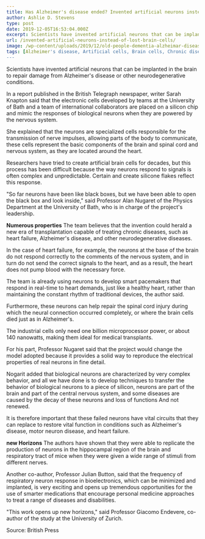 ```yaml
---
title: Has Alzheimer's disease ended? Invented artificial neurons instead of lost brain cells
author: Ashlie D. Stevens
type: post
date: 2019-12-05T16:53:04.000Z
excerpt: Scientists have invented artificial neurons that can be implanted in the brain to repair damage from Alzheimer's disease or other neurodegenerative conditions
url: /invented-artificial-neurons-instead-of-lost-brain-cells/
image: /wp-content/uploads/2019/12/old-people-dementia-alzheimar-disease.jpg
tags: [Alzheimer's disease, Artificial cells, Brain cells, Chronic diseases]
---
```


Scientists have invented artificial neurons that can be implanted in the brain to repair damage from Alzheimer's disease or other neurodegenerative conditions.

In a report published in the British Telegraph newspaper, writer Sarah Knapton said that the electronic cells developed by teams at the University of Bath and a team of international collaborators are placed on a silicon chip and mimic the responses of biological neurons when they are powered by the nervous system.

She explained that the neurons are specialized cells responsible for the transmission of nerve impulses, allowing parts of the body to communicate, these cells represent the basic components of the brain and spinal cord and nervous system, as they are located around the heart.

Researchers have tried to create artificial brain cells for decades, but this process has been difficult because the way neurons respond to signals is often complex and unpredictable. Certain and create silicone flakes reflect this response.

"So far neurons have been like black boxes, but we have been able to open the black box and look inside," said Professor Alan Nugaret of the Physics Department at the University of Bath, who is in charge of the project's leadership.

**Numerous properties**
The team believes that the invention could herald a new era of transplantation capable of treating chronic diseases, such as heart failure, Alzheimer's disease, and other neurodegenerative diseases.

In the case of heart failure, for example, the neurons at the base of the brain do not respond correctly to the comments of the nervous system, and in turn do not send the correct signals to the heart, and as a result, the heart does not pump blood with the necessary force.

The team is already using neurons to develop smart pacemakers that respond in real-time to heart demands, just like a healthy heart, rather than maintaining the constant rhythm of traditional devices, the author said.

Furthermore, these neurons can help repair the spinal cord injury during which the neural connection occurred completely, or where the brain cells died just as in Alzheimer's.

The industrial cells only need one billion microprocessor power, or about 140 nanowatts, making them ideal for medical transplants.

For his part, Professor Nugaret said that the project would change the model adopted because it provides a solid way to reproduce the electrical properties of real neurons in fine detail.

Nogarit added that biological neurons are characterized by very complex behavior, and all we have done is to develop techniques to transfer the behavior of biological neurons to a piece of silicon, neurons are part of the brain and part of the central nervous system, and some diseases are caused by the decay of these neurons and loss of functions And not renewed.

It is therefore important that these failed neurons have vital circuits that they can replace to restore vital function in conditions such as Alzheimer's disease, motor neuron disease, and heart failure.

**new Horizons**
The authors have shown that they were able to replicate the production of neurons in the hippocampal region of the brain and respiratory tract of mice when they were given a wide range of stimuli from different nerves.

Another co-author, Professor Julian Button, said that the frequency of respiratory neuron response in bioelectronics, which can be minimized and implanted, is very exciting and opens up tremendous opportunities for the use of smarter medications that encourage personal medicine approaches to treat a range of diseases and disabilities.

"This work opens up new horizons," said Professor Giacomo Endevere, co-author of the study at the University of Zurich.

Source: British Press
